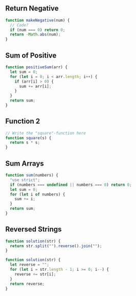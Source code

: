 ## Return Negative

```js
function makeNegative(num) {
  // Code?
  if (num === 0) return 0;
  return -Math.abs(num);
}
```

## Sum of Positive

```js
function positiveSum(arr) {
  let sum = 0;
  for (let i = 0; i < arr.length; i++) {
    if (arr[i] > 0) {
      sum += arr[i];
    }
  }
  return sum;
}
```

## Function 2

```js
// Write the "square"-function here
function square(s) {
  return s * s;
}
```

## Sum Arrays

```js
function sum(numbers) {
  "use strict";
  if (numbers === undefined || numbers === 0) return 0;
  let sum = 0;
  for (let i of numbers) {
    sum += i;
  }
  return sum;
}
```

## Reversed Strings

```js
function solution(str) {
  return str.split("").reverse().join("");
}

function solution(str) {
  let reverse = "";
  for (let i = str.length - 1; i >= 0; i--) {
    reverse += str[i];
  }
  return reverse;
}
```
